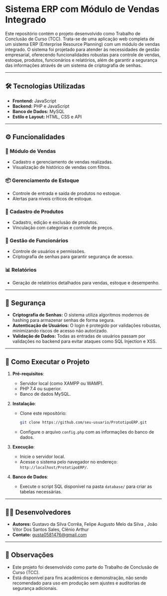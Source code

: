 # Sistema ERP com Módulo de Vendas Integrado  

Este repositório contém o projeto desenvolvido como Trabalho de Conclusão de Curso (TCC). Trata-se de uma aplicação web completa de um sistema ERP (Enterprise Resource Planning) com um módulo de vendas integrado. O sistema foi projetado para atender às necessidades de gestão empresarial, oferecendo funcionalidades robustas para controle de vendas, estoque, produtos, funcionários e relatórios, além de garantir a segurança das informações através de um sistema de criptografia de senhas.

---

## 🛠️ Tecnologias Utilizadas  

- **Frontend:** JavaScript  
- **Backend:** PHP e JavaScript
- **Banco de Dados:** MySQL   
- **Estilo e Layout:** HTML, CSS e API 

---

## ⚙️ Funcionalidades  

### 🛒 **Módulo de Vendas**  
- Cadastro e gerenciamento de vendas realizadas.  
- Visualização de histórico de vendas com filtros.

### 📦 **Gerenciamento de Estoque**  
- Controle de entrada e saída de produtos no estoque.  
- Alertas para níveis críticos de estoque.  

### 🏢 **Cadastro de Produtos**  
- Cadastro, edição e exclusão de produtos.  
- Vinculação com categorias e controle de preços.  

### 👥 **Gestão de Funcionários**  
- Controle de usuários e permissões.  
- Criptografia de senhas para garantir segurança de acesso.  

### 📊 **Relatórios**  
- Geração de relatórios detalhados para vendas, estoque e desempenho.   

---

## 🔐 Segurança  

- **Criptografia de Senhas:** O sistema utiliza algoritmos modernos de hashing para armazenar senhas de forma segura.  
- **Autenticação de Usuários:** O login é protegido por validações robustas, minimizando riscos de acesso não autorizado.  
- **Validação de Dados:** Todas as entradas de usuários passam por validações no backend para evitar ataques como SQL Injection e XSS.  

---


## 🚀 Como Executar o Projeto  

1. **Pré-requisitos**:  
   - Servidor local (como XAMPP ou WAMP).  
   - PHP 7.4 ou superior.  
   - Banco de dados MySQL.  

2. **Instalação**:  
   - Clone este repositório:  
     ```bash
     git clone https://github.com/seu-usuario/PrototipoERP.git
     ```  
   - Configure o arquivo `config.php` com as informações do banco de dados.  

3. **Execução**:  
   - Inicie o servidor local.  
   - Acesse o sistema pelo navegador no endereço: `http://localhost/PrototipoERP/`.  

4. **Banco de Dados**:  
   - Execute o script SQL disponível na pasta `database/` para criar as tabelas necessárias.  

---

## 👨‍💻 Desenvolvedores  

- **Autores:** Gustavo da Silva Corrêa, Felipe Augusto Melo da Silva , João Vitor Dos Santos Sales, Clênio Arthur
- **Contato:** gusta0581476@gmail.com 

---

## 📌 Observações  

- Este projeto foi desenvolvido como parte do Trabalho de Conclusão de Curso (TCC).  
- Está disponível para fins acadêmicos e demonstração, não sendo recomendado para uso em produção sem ajustes e auditorias de segurança adicionais.  

